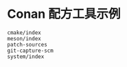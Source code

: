 # Conan 配方工具示例

```{toctree}
cmake/index
meson/index
patch-sources
git-capture-scm
system/index
```
